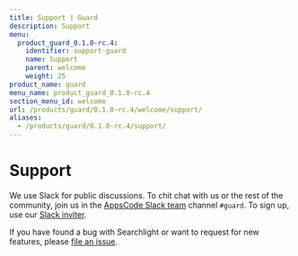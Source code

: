 ```yaml
---
title: Support | Guard
description: Support
menu:
  product_guard_0.1.0-rc.4:
    identifier: support-guard
    name: Support
    parent: welcome
    weight: 25
product_name: guard
menu_name: product_guard_0.1.0-rc.4
section_menu_id: welcome
url: /products/guard/0.1.0-rc.4/welcome/support/
aliases:
  - /products/guard/0.1.0-rc.4/support/
---
```

# Support

We use Slack for public discussions. To chit chat with us or the rest of the community, join us in the [AppsCode Slack team](https://appscode.slack.com/messages/C8M8HANQ0/details/) channel `#guard`. To sign up, use our [Slack inviter](https://slack.appscode.com/).

If you have found a bug with Searchlight or want to request for new features, please [file an issue](https://github.com/appscode/guard/issues/new).
